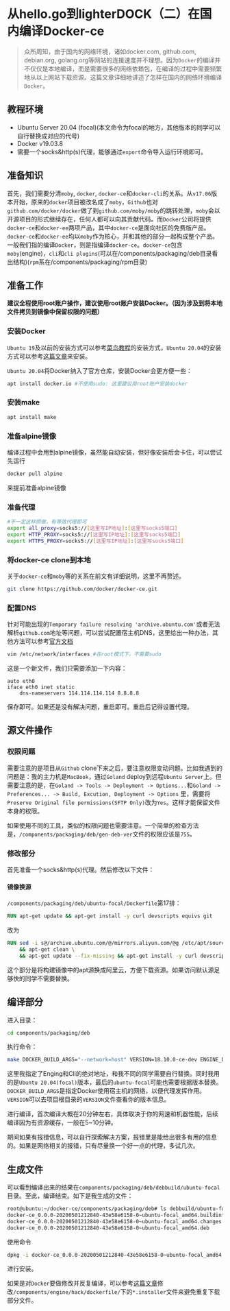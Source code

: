 # 从hello.go到lighterDOCK（二）在国内编译Docker-ce

>   众所周知，由于国内的网络环境，诸如docker.com, github.com, debian.org, golang.org等网站的连接速度并不理想。因为`Docker`的编译并不仅仅是本地编译，而是需要很多的网络依赖包，在编译的过程中需要频繁地从以上网站下载资源。这篇文章详细地讲述了怎样在国内的网络环境编译`Docker`。

## 教程环境

* Ubuntu Server 20.04 (focal)(本文命令为focal的地方，其他版本的同学可以自行替换成对应的代号)
* Docker v19.03.8
* 需要一个socks&http(s)代理，能够通过`export`命令导入运行环境即可。

## 准备知识
首先，我们需要分清`moby`, `docker`, `docker-ce`和`docker-cli`的关系。从`v17.06`版本开始，原来的`docker`项目被改名成了`moby`，`Github`也对`github.com/docker/docker`做了到`github.com/moby/moby`的跳转处理，`moby`会以开源项目的形式继续存在，任何人都可以向其贡献代码。而`Docker`公司将提供`docker-ce`和`docker-ee`两项产品，其中`docker-ce`是面向社区的免费版产品。`docker-ce`和`docker-ee`均以`moby`作为核心，并和其他的部分一起构成整个产品。一般我们指的编译`Docker`，则是指编译`docker-ce`。`docker-ce`包含`moby`(engine)，`cli`和`cli plugins`(可以在/components/packaging/deb目录看出结构)(`rpm`系在/components/packaging/rpm目录)

## 准备工作

**建议全程使用root账户操作，建议使用root账户安装Docker。（因为涉及到将本地文件拷贝到镜像中保留权限的问题）**

### 安装Docker

`Ubuntu 19`及以前的安装方式可以参考[菜鸟教程](https://www.runoob.com/docker/ubuntu-docker-install.html)的安装方式，`Ubuntu 20.04`的安装方式可以参考[这篇文章](https://linuxconfig.org/how-to-install-docker-on-ubuntu-20-04-lts-focal-fossa)来安装。

`Ubuntu 20.04`将Docker纳入了官方仓库，安装Docker会更方便一些：

```bash
apt install docker.io #不使用sudo: 这里建议用root账户安装docker
```

### 安装make

```bash
apt install make
```

### 准备alpine镜像

编译过程中会用到alpine镜像，虽然能自动安装，但好像安装后会卡住，可以尝试先运行

```bash
docker pull alpine
```

来提前准备alpine镜像

### 准备代理

```bash
#不一定这样照做，有等效代理即可
export all_proxy=socks5://[这里写IP地址]:[这里写socks5端口] 
export HTTP_PROXY=socks5://[这里写IP地址]:[这里写socks5端口] 
export HTTPS_PROXY=socks5://[这里写IP地址]:[这里写socks5端口] 
```

### 将docker-ce clone到本地

关于`docker-ce`和`moby`等的关系在前文有详细说明，这里不再赘述。

```bash
git clone https://github.com/docker/docker-ce.git
```

### 配置DNS

针对可能出现的`Temporary failure resolving 'archive.ubuntu.com'`或者无法解析`github.com`地址等问题，可以尝试配置宿主机DNS，这里给出一种办法，其他方法可以参考[官方文档](https://wiki.debian.org/NetworkConfiguration#Defining_the_.28DNS.29_Nameservers)

```bash
vim /etc/network/interfaces #在root模式下，不需要sudo
```

这是一个新文件，我们只需要添加一下内容：

```text
auto eth0
iface eth0 inet static
    dns-nameservers 114.114.114.114 8.8.8.8
```

保存即可。如果还是没有解决问题，重启即可。重启后记得设置代理。

## 源文件操作

### 权限问题

需要注意的是项目从`Github` clone下来之后，要注意权限变动问题。比如我遇到的问题是：我的主力机是`MacBook`，通过`Goland` deploy到远程`Ubuntu Server`上。但需要注意的是，在`Goland -> Tools -> Deployment -> Options...`和`Goland -> Preferences... -> Build, Excution, Deployment -> Options` 里，需要将`Preserve Original file permissions(SFTP Only)`改为`Yes`。这样才能保留文件本身的权限。

如果使用不同的工具，类似的权限问题也需要注意。一个简单的检查方法是，`/components/packaging/deb/gen-deb-ver`文件的权限应该是`755`。

### 修改部分

首先准备一个socks&http(s)代理。然后修改以下文件：

#### 镜像换源

`/components/packaging/deb/ubuntu-focal/Dockerfile`第17排：

```Dockerfile
RUN apt-get update && apt-get install -y curl devscripts equivs git
```

改为

```Dockerfile
RUN sed -i s@/archive.ubuntu.com/@/mirrors.aliyun.com/@g /etc/apt/sources.list \
    && apt-get clean \
    && apt-get update --fix-missing && apt-get install -y curl devscripts equivs git
```

这个部分是将构建镜像中的apt源换成阿里云，方便下载资源。如果访问默认源足够快的同学不需要替换。

## 编译部分

进入目录：

```bash
cd components/packaging/deb
```

执行命令：

```bash
make DOCKER_BUILD_ARGS="--network=host" VERSION=18.10.0-ce-dev ENGINE_DIR=/root/docker-ce/components/engine CLI_DIR=/root/docker-ce/components/cli ubuntu-focal
```

这里我指定了Enging和Cli的绝对地址，和我不同的同学需要自行替换。同时我用的是`Ubuntu 20.04(focal)`版本，最后的`ubuntu-focal`可能也需要根据版本替换。`DOCKER_BUILD_ARGS`是指定Docker使用宿主机的网络，以便代理发挥作用。`VERSION`可以去项目根目录的`VERSION`文件查看你的版本信息。


进行编译，首次编译大概在20分钟左右，具体取决于你的网速和机器性能，后续编译因为有资源缓存，一般在5~10分钟。

期间如果有报错信息，可以自行探索解决方案，报错里是能给出很多有用的信息的。如果是网络相关的报错，只有尽量换一个好一点的代理，多试几次。

## 生成文件

可以看到编译出来的结果在`components/packaging/deb/debbuild/ubuntu-focal`目录。至此，编译结束。如下是我生成的文件：

```bash
root@ubuntu:~/docker-ce/components/packaging/deb# ls debbuild/ubuntu-focal/
docker-ce_0.0.0-20200501212840-43e58e6158-0~ubuntu-focal_amd64.buildinfo  docker-ce_0.0.0-20200501212840-43e58e6158-0~ubuntu-focal.dsc
docker-ce_0.0.0-20200501212840-43e58e6158-0~ubuntu-focal_amd64.changes    docker-ce_0.0.0-20200501212840-43e58e6158-0~ubuntu-focal.tar.gz
docker-ce_0.0.0-20200501212840-43e58e6158-0~ubuntu-focal_amd64.deb        docker-ce-cli_0.0.0-20200501212840-43e58e6158-0~ubuntu-focal_amd64.deb
```

使用命令

```bash
dpkg -i docker-ce_0.0.0-20200501212840-43e58e6158-0~ubuntu-focal_amd64.deb
```

进行安装。

如果是对`Docker`要做修改并反复编译，可以参考[这篇文章](https://blog.csdn.net/subfate/article/details/97577041)修改`/components/engine/hack/dockerfile/`下的`*.installer`文件来避免重复下载部分文件。